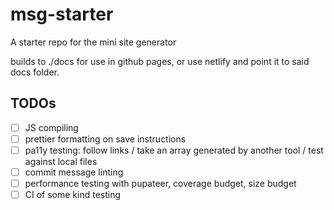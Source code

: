 # msg-starter

A starter repo for the mini site generator

builds to ./docs for use in github pages, or use netlify and point it to said docs folder.

## TODOs

* [ ] JS compiling
* [ ] prettier formatting on save instructions
* [ ] pa11y testing: follow links / take an array generated by another tool / test against local files
* [ ] commit message linting
* [ ] performance testing with pupateer, coverage budget, size budget
* [ ] CI of some kind testing
